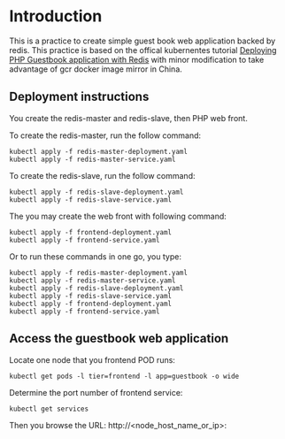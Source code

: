 # Introduction

This is a practice to create simple guest book web application backed by
redis. This practice is based on the offical kubernentes tutorial [Deploying
PHP Guestbook application with Redis][1] with minor modification to take
advantage of gcr docker image mirror in China.

## Deployment instructions

You create the redis-master and redis-slave, then PHP web front.

To create the redis-master, run the follow command:

    kubectl apply -f redis-master-deployment.yaml
    kubectl apply -f redis-master-service.yaml

To create the redis-slave, run the follow command:

    kubectl apply -f redis-slave-deployment.yaml
    kubectl apply -f redis-slave-service.yaml

The you may create the web front with following command:

    kubectl apply -f frontend-deployment.yaml
    kubectl apply -f frontend-service.yaml

Or to run these commands in one go, you type:

    kubectl apply -f redis-master-deployment.yaml
    kubectl apply -f redis-master-service.yaml
    kubectl apply -f redis-slave-deployment.yaml
    kubectl apply -f redis-slave-service.yaml
    kubectl apply -f frontend-deployment.yaml
    kubectl apply -f frontend-service.yaml

## Access the guestbook web application

Locate one node that you frontend POD runs:

    kubectl get pods -l tier=frontend -l app=guestbook -o wide

Determine the port number of frontend service:

    kubectl get services

Then you browse the URL: http://<node_host_name_or_ip>:<port number>

[1]: https://kubernetes.io/docs/tutorials/stateless-application/guestbook/

